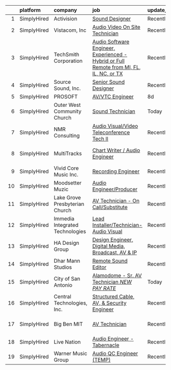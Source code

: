 

|    | platform    | company                         | job                                                                                                                                                                                                | update_time   | location               |
|---:|:------------|:--------------------------------|:---------------------------------------------------------------------------------------------------------------------------------------------------------------------------------------------------|:--------------|:-----------------------|
|  1 | SimplyHired | Activision                      | [Sound Designer](https://www.simplyhired.com/job/i7qlcqa6pP-srEpgyNNEjRvZmW5tDc8R6vUqXUq0hP94Ee2Cl5AgeQ?q=audio+engineer)                                                                          | Recently      | Austin, TX             |
|  2 | SimplyHired | Vistacom, Inc                   | [Audio Video On Site Technician](https://www.simplyhired.com/job/y2Y_0VG-EGXB0u12SqJI_ul-iAq7D-i2qAXxtsYlj9ryXhVRtHMkqA?q=audio+engineer)                                                          | Recently      | Allentown, PA          |
|  3 | SimplyHired | TechSmith Corporation           | [Audio Software Engineer, Experienced - Hybrid or Full Remote from MI, FL, IL, NC, or TX](https://www.simplyhired.com/job/8Ri1bqcZce2bH5Fmfv2FSUlejcX6u0ta2zJ4WcsU7MCmt_AXDCG5Tg?q=audio+engineer) | Recently      | Remote, MI             |
|  4 | SimplyHired | Source Sound, Inc.              | [Senior Sound Designer](https://www.simplyhired.com/job/mw3datBFZnSnzm3SFniNFlYC60OHbjYX1kgvM61bk-lO-0QBaaabnQ?q=audio+engineer)                                                                   | Recently      | Remote                 |
|  5 | SimplyHired | PROSOFT                         | [AV/VTC Engineer](https://www.simplyhired.com/job/QSik0kk20YZQEej279KrlV5kncpt_8YAaN2NifKupa7EwmECKtIhmg?q=audio+engineer)                                                                         | 8d            | Norfolk, VA            |
|  6 | SimplyHired | Outer West Community Church     | [Sound Technician](https://www.simplyhired.com/job/vnBlQ1rljMlz81S83gkwlur7N_q0FARKT-Bkd4c42hkLypcbZGDi0A?q=audio+engineer)                                                                        | Today         | San Antonio, TX        |
|  7 | SimplyHired | NMR Consulting                  | [Audio Visual/Video Teleconference Tech II](https://www.simplyhired.com/job/f7igVeVZyyRp5eGefHJu8EZ1Vy4EI-0nM9ekJB_k049L_btJfuaJWg?q=audio+engineer)                                               | Recently      | Colorado Springs, CO   |
|  8 | SimplyHired | MultiTracks                     | [Chart Writer / Audio Engineer](https://www.simplyhired.com/job/vK33RDaLRpg1cdeef6aB8iDNIDgEfohOjnq-GGgNwjRx8GbMwxxiiw?q=audio+engineer)                                                           | Recently      | Austin, TX +1 location |
|  9 | SimplyHired | Vivid Core Music Inc.           | [Recording Engineer](https://www.simplyhired.com/job/tBKAbYf-RGnH7uPsOnaBGPWj0-TCICe_evf7DjRKj_4B6Pe6As-y8A?q=audio+engineer)                                                                      | Recently      | St. Louis, MO          |
| 10 | SimplyHired | Moodsetter Muzic                | [Audio Engineer/Producer](https://www.simplyhired.com/job/7tQhsIEMtNoGahZlnGhfH-h4DyxhrW0RLdaFnuGI3t5G0PQDtPhx0w?q=audio+engineer)                                                                 | Recently      | Remote                 |
| 11 | SimplyHired | Lake Grove Presbyterian Church  | [AV Technician - On Call/Substitute](https://www.simplyhired.com/job/tb9Lp_96v5nuqnhe0ZYtbeKN6hRlb-jVRHz1dLdsFAKeVM_Axvfv9Q?q=audio+engineer)                                                      | Recently      | Lake Oswego, OR        |
| 12 | SimplyHired | Immedia Integrated Technologies | [Lead Installer/Technician-Audio Visual](https://www.simplyhired.com/job/IL_TH2SXPlz2tOw2DDE_I22xSpEewZlkJne33ZaAXd-CmCI5oTmI_A?q=audio+engineer)                                                  | Recently      | Scottsdale, AZ         |
| 13 | SimplyHired | HA Design Group                 | [Design Engineer, Digital Media, Broadcast, AV & IP](https://www.simplyhired.com/job/gTE-WL3-NfSefJ2NokMeDGqZQL4tOGkdhYkZ0DIh-KlptOtgJCzNbg?q=audio+engineer)                                      | Recently      | Springfield, VA        |
| 14 | SimplyHired | Dhar Mann Studios               | [Remote Sound Editor](https://www.simplyhired.com/job/ouhfnYFoKHIK3cd-iR_GRdlWEr66OnwcrhJQBJGvnbnqvFL5obzpug?q=audio+engineer)                                                                     | Recently      | Burbank, CA            |
| 15 | SimplyHired | City of San Antonio             | [Alamodome - Sr. AV Technician *NEW PAY RATE*](https://www.simplyhired.com/job/zK4vKT5RKz2swPLL-pmc9CvAkX8YMYMPJgc4ogpUTo9eq0NoRroCLw?q=audio+engineer)                                            | Today         | San Antonio, TX        |
| 16 | SimplyHired | Central Technologies, Inc.      | [Structured Cable, AV, & Security Engineer](https://www.simplyhired.com/job/VkRJMsUqurY97yLgpxjAahiOCiQG5hFyHQV8RmpFCS4QAsW2MmksbQ?q=audio+engineer)                                               | Recently      | Johnson City, TN       |
| 17 | SimplyHired | Big Ben MIT                     | [AV Technician](https://www.simplyhired.com/job/msJpVU14UzdG8_8p7zFHjSaD_Y_BWVj3UKtmXbzxyBU38NEFApfong?q=audio+engineer)                                                                           | Recently      | San Antonio, TX        |
| 18 | SimplyHired | Live Nation                     | [Audio Engineer - Tabernacle](https://www.simplyhired.com/job/ivjfh3rrkjP-61cPhxu9PA0rkvEupZL4DIFdZWBZ2KhQoU_hRJQrDQ?q=audio+engineer)                                                             | Recently      | Atlanta, GA            |
| 19 | SimplyHired | Warner Music Group              | [Audio QC Engineer (TEMP)](https://www.simplyhired.com/job/fMlQjGZzQH9vp2mygtRfxrwBHvnNgyWP1UZmBtcyPNjHTjrpmb_qSQ?q=audio+engineer)                                                                | Recently      | New York, NY           |